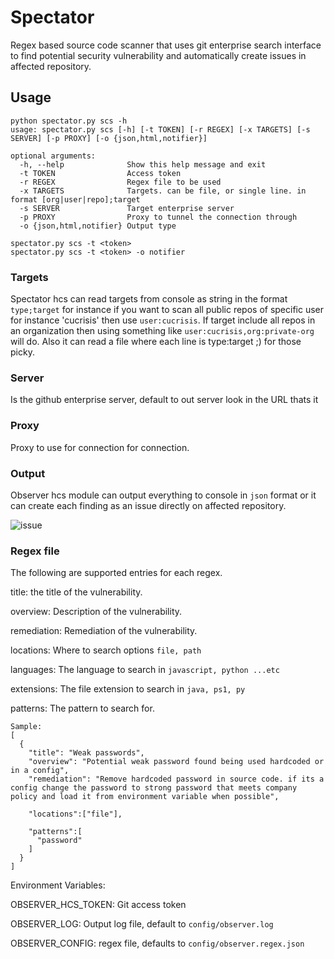 # Spectator

Regex based source code scanner that uses git enterprise search interface to find potential security vulnerability and
automatically create issues in affected repository.

## Usage

```
python spectator.py scs -h
usage: spectator.py scs [-h] [-t TOKEN] [-r REGEX] [-x TARGETS] [-s SERVER] [-p PROXY] [-o {json,html,notifier}]

optional arguments:
  -h, --help              Show this help message and exit
  -t TOKEN                Access token
  -r REGEX                Regex file to be used
  -x TARGETS              Targets. can be file, or single line. in format [org|user|repo];target
  -s SERVER               Target enterprise server
  -p PROXY                Proxy to tunnel the connection through
  -o {json,html,notifier} Output type
```

```
spectator.py scs -t <token>
spectator.py scs -t <token> -o notifier
```

### Targets

Spectator hcs can read targets from console as string in the format `type;target` for instance if you want to scan
all public repos of specific user for instance 'cucrisis' then use `user:cucrisis`. If target include all repos in an organization then
using something like `user:cucrisis,org:private-org` will do. Also it can read a file where each line is type:target ;) for those picky.

### Server

Is the github enterprise server, default to out server look in the URL thats it

### Proxy

Proxy to use for connection for connection.

### Output

Observer hcs module can output everything to console in `json` format or it can create each finding as an issue directly on affected repository.

![issue]()

### Regex file
The following are supported entries for each regex.

title: the title of the vulnerability.

overview: Description of the vulnerability.

remediation: Remediation of the vulnerability.

locations: Where to search options ```file, path```

languages: The language to search in ```javascript, python ...etc```

extensions: The file extension to search in ```java, ps1, py```

patterns: The pattern to search for.


```
Sample:
[
  {
    "title": "Weak passwords",
    "overview": "Potential weak password found being used hardcoded or in a config",
    "remediation": "Remove hardcoded password in source code. if its a config change the password to strong password that meets company policy and load it from environment variable when possible",

    "locations":["file"],

    "patterns":[
      "password"
    ]
  }
]
```



Environment Variables:

OBSERVER_HCS_TOKEN: Git access token

OBSERVER_LOG: Output log file, default to ```config/observer.log```

OBSERVER_CONFIG: regex file, defaults to ```config/observer.regex.json```


